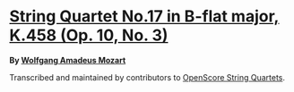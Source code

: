 # [String Quartet No.17 in B-flat major, K.458 (Op. 10, No. 3)][set]

__By [Wolfgang Amadeus Mozart][composer]__

[set]: https://musescore.com/openscore-string-quartets/sets/5108514
[composer]: https://musescore.com/openscore-string-quartets/sets?order=title&text=Mozart,+Wolfgang

Transcribed and maintained by contributors to [OpenScore String Quartets].

[OpenScore String Quartets]: https://musescore.com/openscore-string-quartets

